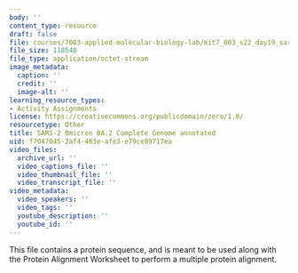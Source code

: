 ```yaml
---
body: ''
content_type: resource
draft: false
file: courses/7003-applied-molecular-biology-lab/mit7_003_s22_day19_sars-2_omicron-ba2_complete_genome_annotated.dna
file_size: 118540
file_type: application/octet-stream
image_metadata:
  caption: ''
  credit: ''
  image-alt: ''
learning_resource_types:
- Activity Assignments
license: https://creativecommons.org/publicdomain/zero/1.0/
resourcetype: Other
title: SARS-2 Omicron BA.2 Complete Genome annotated
uid: f7047045-2af4-463e-afe3-e79ce89717ea
video_files:
  archive_url: ''
  video_captions_file: ''
  video_thumbnail_file: ''
  video_transcript_file: ''
video_metadata:
  video_speakers: ''
  video_tags: ''
  youtube_description: ''
  youtube_id: ''
---
```

This file contains a protein sequence, and is meant to be used along with the Protein Alignment Worksheet to perform a multiple protein alignment.